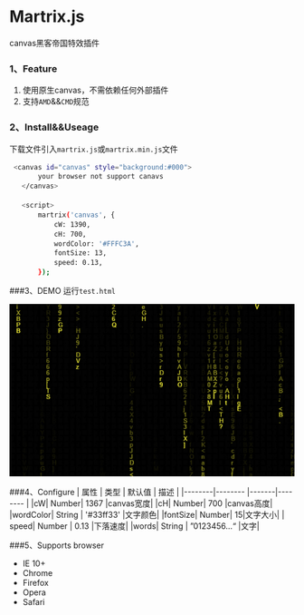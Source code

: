 # Martrix.js
canvas黑客帝国特效插件
### 1、Feature
1. 使用原生canvas，不需依赖任何外部插件
1. 支持`AMD`&&`CMD`规范

### 2、Install&&Useage
下载文件引入`martrix.js`或`martrix.min.js`文件

```bash
 <canvas id="canvas" style="background:#000">
       your browser not support canavs
   </canvas>
   
   <script>
       martrix('canvas', {
           cW: 1390,
           cH: 700,
           wordColor: '#FFFC3A',
           fontSize: 13,
           speed: 0.13,
       });
```

###3、DEMO
运行`test.html`

![](Imgs/demo.png)

###4、Configure
|   属性  |   类型  | 默认值 |   描述   |
|--------|-------- |-------|-------- |
|cW| Number| 1367  |canvas宽度|
|cH| Number| 700  |canvas高度|
|wordColor| String | '#33ff33' |文字颜色|
|fontSize| Number| 15|文字大小|
| speed| Number | 0.13  |下落速度|
|words| String | ”0123456...“ |文字|


###5、Supports browser
- IE 10+
- Chrome
- Firefox
- Opera
- Safari
